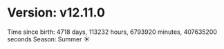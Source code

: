 # Version: v12.11.0
Time since birth: 4718 days, 113232 hours, 6793920 minutes, 407635200 seconds
Season: Summer ☀️
